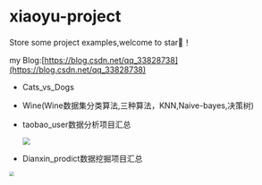 # xiaoyu-project
Store some project examples,welcome to star🌟！

my Blog:[https://blog.csdn.net/qq_33828738](https://blog.csdn.net/qq_33828738)

- Cats_vs_Dogs

- Wine(Wine数据集分类算法,三种算法，KNN,Naive-bayes,决策树)

- taobao_user数据分析项目汇总

  <img src="https://tva1.sinaimg.cn/large/008eGmZEly1gmp9y8efo8j31hg0sagrx.jpg" style="zoom:80%;" />

- Dianxin_prodict数据挖掘项目汇总

  

<img src="https://tva1.sinaimg.cn/large/008eGmZEly1gn0wj12nv3j31cs0p444u.jpg" style="zoom:50%;" />

